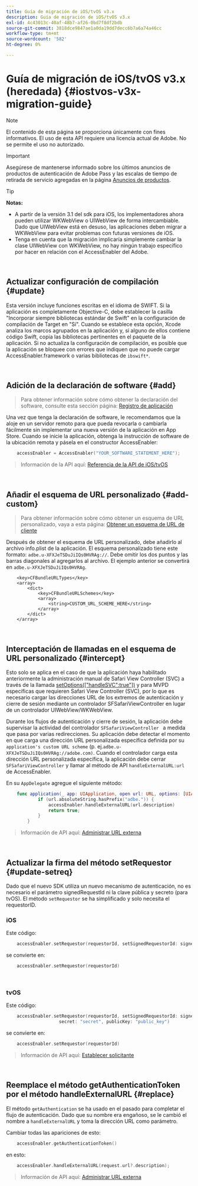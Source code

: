 ```yaml
---
title: Guía de migración de iOS/tvOS v3.x
description: Guía de migración de iOS/tvOS v3.x
exl-id: 4c43013c-40af-48b7-af26-0bd7f8df2bdb
source-git-commit: 3818dce9847ae1a0da19dd7decc6b7a6a74a46cc
workflow-type: tm+mt
source-wordcount: '582'
ht-degree: 0%

---
```


# Guía de migración de iOS/tvOS v3.x (heredada) {#iostvos-v3x-migration-guide}

>[!NOTE]
>
>El contenido de esta página se proporciona únicamente con fines informativos. El uso de esta API requiere una licencia actual de Adobe. No se permite el uso no autorizado.

>[!IMPORTANT]
>
> Asegúrese de mantenerse informado sobre los últimos anuncios de productos de autenticación de Adobe Pass y las escalas de tiempo de retirada de servicio agregadas en la página [Anuncios de productos](/help/authentication/product-announcements.md).

>[!TIP]
> 
> **Notas:**
>
> - A partir de la versión 3.1 del sdk para iOS, los implementadores ahora pueden utilizar WKWebView o UIWebView de forma intercambiable. Dado que UIWebView está en desuso, las aplicaciones deben migrar a WKWebView para evitar problemas con futuras versiones de iOS.
> - Tenga en cuenta que la migración implicaría simplemente cambiar la clase UIWebView con WKWebView, no hay ningún trabajo específico por hacer en relación con el AccessEnabler del Adobe.

</br>

## Actualizar configuración de compilación {#update}

Esta versión incluye funciones escritas en el idioma de SWIFT. Si la aplicación es completamente Objective-C, debe establecer la casilla &quot;Incorporar siempre bibliotecas estándar de Swift&quot; en la configuración de compilación de Target en &quot;Sí&quot;. Cuando se establece esta opción, Xcode analiza los marcos agrupados en la aplicación y, si alguno de ellos contiene código Swift, copia las bibliotecas pertinentes en el paquete de la aplicación. Si no actualiza la configuración de compilación, es posible que la aplicación se bloquee con errores que indiquen que no puede cargar AccessEnabler.framework o varias bibliotecas de `ibswift*`.

</br>

## Adición de la declaración de software {#add}

> Para obtener información sobre cómo obtener la declaración del software, consulte esta sección
> página:
> [Registro de aplicación](/help/authentication/integration-guide-programmers/legacy/sdks/ios-tvos-sdk/iostvos-application-registration.md)

Una vez que tenga la declaración de software, le recomendamos que la aloje en un servidor remoto para que pueda revocarla o cambiarla fácilmente sin implementar una nueva versión de la aplicación en App Store. Cuando se inicie la aplicación, obtenga la instrucción de software de la ubicación remota y pásela en el constructor AccessEnabler:

```swift
    accessEnabler = AccessEnabler("YOUR_SOFTWARE_STATEMENT_HERE");
```

> Información de la API aquí: [Referencia de la API de iOS/tvOS](/help/authentication/integration-guide-programmers/legacy/sdks/ios-tvos-sdk/iostvos-sdk-api-reference.md)

</br>

## Añadir el esquema de URL personalizado {#add-custom}

> Para obtener información sobre cómo obtener un esquema de URL personalizado, vaya a esta página: [Obtener un esquema de URL de cliente](/help/authentication/integration-guide-programmers/legacy/sdks/ios-tvos-sdk/iostvos-application-registration.md)

Después de obtener el esquema de URL personalizado, debe añadirlo al archivo info.plist de la aplicación. El esquema personalizado tiene este formato: `adbe.u-XFXJeTSDuJiIQs0HVRAg://`. Debe omitir los dos puntos y las barras diagonales al agregarlos al archivo. El ejemplo anterior se convertirá en `adbe.u-XFXJeTSDuJiIQs0HVRAg`.

```plist
    <key>CFBundleURLTypes</key>
    <array>
        <dict>
            <key>CFBundleURLSchemes</key>
            <array>
                <string>CUSTOM_URL_SCHEME_HERE</string>
            </array>
        </dict>
    </array>
```

</br>

## Interceptación de llamadas en el esquema de URL personalizado {#intercept}

Esto solo se aplica en el caso de que la aplicación haya habilitado anteriormente la administración manual de Safari View Controller (SVC) a través de la llamada [setOptions(\[&quot;handleSVC&quot;:true&quot;\])](/help/authentication/integration-guide-programmers/legacy/sdks/ios-tvos-sdk/iostvos-sdk-api-reference.md) y para MVPD específicas que requieren Safari View Controller (SVC), por lo que es necesario cargar las direcciones URL de los extremos de autenticación y cierre de sesión mediante un controlador SFSafariViewController en lugar de un controlador UIWebView/WKWebView.

Durante los flujos de autenticación y cierre de sesión, la aplicación debe supervisar la actividad del controlador `SFSafariViewController ` a medida que pasa por varias redirecciones. Su aplicación debe detectar el momento en que carga una dirección URL personalizada específica definida por su `application's custom URL scheme` (p. ej.`adbe.u-XFXJeTSDuJiIQs0HVRAg://adobe.com)`. Cuando el controlador carga esta dirección URL personalizada específica, la aplicación debe cerrar `SFSafariViewController` y llamar al método de API `handleExternalURL:url `de AccessEnabler.

En su `AppDelegate` agregue el siguiente método:

```swift
    func application(_ app: UIApplication, open url: URL, options: [UIApplicationOpenURLOptionsKey: Any]) -> Bool {
            if (url.absoluteString.hasPrefix("adbe.")) {
                accessEnabler.handleExternalURL(url.description)
                return true;
            } 
        }
```

> Información de API aquí: [Administrar URL externa](/help/authentication/integration-guide-programmers/legacy/sdks/ios-tvos-sdk/iostvos-sdk-api-reference.md)

</br>

## Actualizar la firma del método setRequestor {#update-setreq}

Dado que el nuevo SDK utiliza un nuevo mecanismo de autenticación, no es necesario el parámetro signedRequestId ni la clave pública y secreto (para tvOS). El método `setRequestor` se ha simplificado y solo necesita el requestorID.

### iOS

Este código:

```swift
    accessEnabler.setRequestor(requestorId, setSignedRequestorId: signedRequestorId)
```

se convierte en:

```swift
    accessEnabler.setRequestor(requestorId)
```

</br>

### tvOS

Este código:

```swift
    accessEnabler.setRequestor(requestorId, setSignedRequestorId: signedRequestorId,
                    secret: "secret", publicKey: "public_key")
```

se convierte en:

```swift
    accessEnabler.setRequestor(requestorId)
```

> Información de API aquí: [Establecer solicitante](/help/authentication/integration-guide-programmers/legacy/sdks/ios-tvos-sdk/iostvos-sdk-api-reference.md)

</br>

## Reemplace el método getAuthenticationToken por el método handleExternalURL {#replace}

El método `getAuthentication` se ha usado en el pasado para completar el flujo de autenticación. Dado que su nombre era engañoso, se le cambió el nombre a `handleExternalURL` y toma la dirección URL como parámetro.

Cambiar todas las apariciones de esto:

```swift
    accessEnabler.getAuthenticationToken()
```

en esto:

```swift
    accessEnabler.handleExternalURL(request.url?.description);
```

> Información de API aquí: [Administrar URL externa](/help/authentication/integration-guide-programmers/legacy/sdks/ios-tvos-sdk/iostvos-sdk-api-reference.md)
